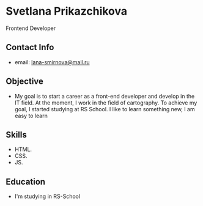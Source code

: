 # Svetlana Prikazchikova #
Frontend Developer
	

## Contact Info ##
* email: lana-smirnova@mail.ru
	

## Objective ##
* My goal is to start a career as a front-end developer and develop in the IT field. At the moment, I work in the field of cartography. To achieve my goal, I started studying at RS School. I like to learn something new, I am easy to learn
	

## Skills ##
* HTML.
* CSS.
* JS.
	

## Education ##
* I'm studying in RS-School
